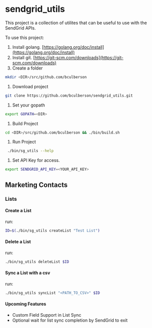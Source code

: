 # sendgrid_utils

This project is a collection of utilites that can be useful to use with the SendGrid APIs.

To use this project:

1. Install golang. [https://golang.org/doc/install](https://golang.org/doc/install)
1. Install git. [https://git-scm.com/downloads](https://git-scm.com/downloads)
1. Create a folder 
```bash
mkdir <DIR>/src/github.com/bculberson
```
1. Download project 
```bash
git clone https://github.com/bculberson/sendgrid_utils.git
```
1. Set your gopath
```bash
export GOPATH=<DIR>
```
1. Build Project
```bash
cd <DIR>/src/github.com/bculberson && ./bin/build.sh
```
1. Run Project
```bash
 ./bin/sg_utils --help
 ```
1. Set API Key for access.
```bash
export SENDGRID_API_KEY=<YOUR_API_KEY>
```

## Marketing Contacts

### Lists

#### Create a List

run:
```bash
ID=$(./bin/sg_utils createList "Test List")
```

#### Delete a List

run:
```bash
./bin/sg_utils deleteList $ID
```

#### Sync a List with a csv

run:
```bash
./bin/sg_utils syncList "<PATH_TO_CSV>" $ID
```

#### Upcoming Features

* Custom Field Support in List Sync
* Optional wait for list sync completion by SendGrid to exit
